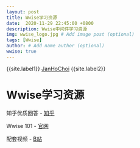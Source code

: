 ```yaml
---
layout: post
title: Wwise学习资源
date:  2020-11-29 22:45:00 +0800
description: Wwise中间件学习资源
img: wwise_logo.jpg # Add image post (optional)
tags: [Wwise]
author: # Add name author (optional)
wwise: true
---
```


{{site.label1}} <a href="https://github.com/janhochoi/" target="\_blank">JanHoChoi</a> {{site.label2}}

# Wwise学习资源

知乎优质回答 - [知乎](https://www.zhihu.com/question/20496066/answer/124390845)

Wwise 101 - [官网](https://www.audiokinetic.com/zh/courses/wwise101/)

配套视频 - [B站](https://space.bilibili.com/17571301/video)